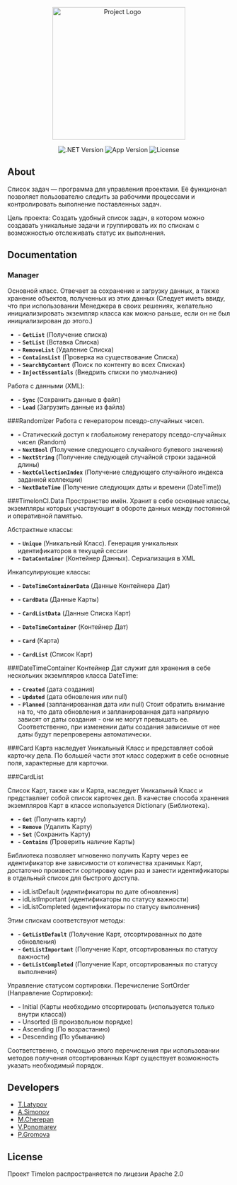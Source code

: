 <p align="center">
      <img src="https://i.ibb.co/rGjp0C5/2022-12-03-140149554.png" alt="Project Logo" width="300">
</p>

<p align="center">
   <img src="https://img.shields.io/badge/.NET%20ver-4.7.2-informational" alt=".NET Version">
   <img src="https://img.shields.io/badge/App%20ver-1.0-blueviolet" alt="App Version">
   <img src="https://img.shields.io/badge/license-Apache%202.0-green" alt="License">
</p>

## About
Список задач — программа для управления проектами. Её функционал позволяет пользователю следить за рабочими процессами и контролировать выполнение поставленных задач. 

Цель проекта: Создать удобный список задач, в котором можно создавать уникальные задачи и группировать их по  спискам с возможностью отслеживать статус их выполнения. 


## Documentation
### Manager
Основной класс. Отвечает за сохранение и загрузку данных, а также хранение объектов, полученных из этих данных (Следует иметь ввиду, что при использовании Менеджера в своих решениях, желательно инициализировать экземпляр класса как можно раньше, если он не был инициализирован до этого.)

- **-** **`GetList`** (Получение списка)
- **-** **`SetList`** (Вставка Списка)
- **-** **`RemoveList`** (Удаление Списка)
- **-** **`ContainsList`** (Проверка на существование Списка)
- **-** **`SearchByContent`** (Поиск по контенту во всех Списках)
- **-** **`InjectEssentials`** (Внедрить списки по умолчанию)

Работа с данными (XML):
- **-** **`Sync`** (Сохранить данные в файл)
- **-** **`Load`** (Загрузить данные из файла)

###Randomizer
Работа с генератором псевдо-случайных чисел. 
- **-** Статический доступ к глобальному генератору псевдо-случайных чисел (Random)
- **-** **`NextBool`**  (Получение следующего случайного булевого значения)
- **-** **`NextString`**  (Получение следующей случайной строки заданной длины)
- **-** **`NextCollectionIndex`**  (Получение следующего случайного индекса заданной коллекции)
- **-** **`NextDateTime`**  (Получение следующих даты и времени (DateTime))

###TimelonCl.Data
Пространство имён. Хранит в себе основные классы, экземпляры которых участвующит в обороте данных между постоянной и оперативной памятью.

Абстрактные классы:
- **-** **`Unique`** (Уникальный Класс). Генерация уникальных идентификаторов в текущей сессии
- **-** **`DataContainer`** (Контейнер Данных). Сериализация в XML

Инкапсулирующие классы:
- **-** **`DateTimeContainerData`** (Данные Контейнера Дат)
- **-** **`CardData`** (Данные Карты)
- **-** **`CardListData`** (Данные Списка Карт)

- **-** **`DateTimeContainer`** (Контейнер Дат)
- **-** **`Card`** (Карта)
- **-** **`CardList`** (Список Карт)

###DateTimeContainer
Контейнер Дат служит для хранения в себе нескольких экземпляров класса DateTime:

- **-** **`Created`** (дата создания)
- **-** **`Updated`** (дата обновления или null)
- **-** **`Planned`** (запланированная дата или null)
Стоит обратить внимание на то, что дата обновления и запланированная дата 
напрямую зависят от даты создания - они не могут превышать ее. 
Соответственно, при изменении даты создания зависимые от нее даты будут перепроверены автоматически.

###Card
Карта наследует Уникальный Класс и представляет собой карточку дела. По большей части этот класс
содержит в себе основные поля, характерные для карточки.

###CardList

Список Карт, также как и Карта, наследует Уникальный Класс и представляет собой список карточек
дел. В качестве способа хранения экземпляров Карт в классе используется Dictionary (Библиотека).

- **-** **`Get`** (Получить карту)
- **-** **`Remove`** (Удалить Карту)
- **-** **`Set`** (Сохранить Карту)
- **-** **`Contains`** (Проверить наличие Карты)

Библиотека позволяет мгновенно получить Карту через ее идентификатор вне
зависимости от количества хранимых Карт, достаточно произвести сортировку один раз и занести
идентификаторы в отдельный список для быстрого доступа.
- **-** idListDefault (идентификаторы по дате обновления)
- **-** idListImportant (идентификаторы по статусу важности)
- **-** idListCompleted (идентификаторы по статусу выполнения)

Этим спискам соответствуют методы:
- **-** **`GetListDefault`** (Получение Карт, отсортированных по дате обновления)
- **-** **`GetListImportant`** (Получение Карт, отсортированных по статусу важности)
- **-** **`GetListCompleted`** (Получение Карт, отсортированных по статусу выполнения)

Управление статусом сортировки. Перечисление SortOrder
(Направление Сортировки):

- **-** Initial (Карты необходимо отсортировать (используется только внутри класса))
- **-** Unsorted (В произвольном порядке)
- **-** Ascending (По возрастанию)
- **-** Descending (По убыванию)

Соответственно, с помощью этого перечисления при использовании методов получения отсортированных
Карт существует возможность указать необходимый порядок.

## Developers

- [T.Latypov](https://github.com/N0tilT)
- [A.Simonov](https://github.com/dubstepTractor)
- [M.Cherepan](https://github.com/PolShestogo)
- [V.Ponomarev](https://github.com/vadimyt)
- [P.Gromova](https://github.com/jowlly)

## License
Проект Timelon распространяется по лицезии Apache 2.0
